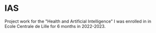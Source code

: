 # IAS
Project work for the "Health and Artificial Intelligence" I was enrolled in in Ecole Centrale de Lille for 6 months in 2022-2023.
